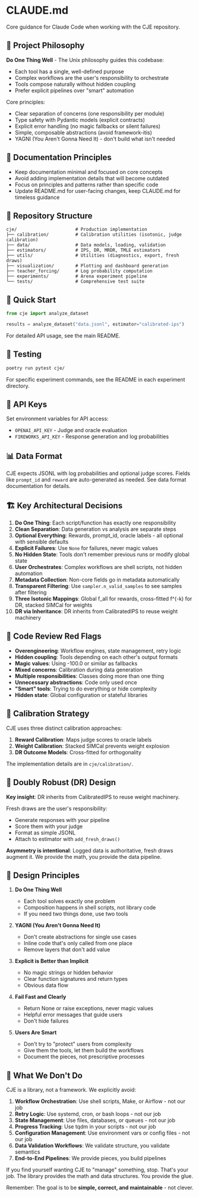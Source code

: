 # CLAUDE.md

Core guidance for Claude Code when working with the CJE repository.

## 🎯 Project Philosophy

**Do One Thing Well** - The Unix philosophy guides this codebase:
- Each tool has a single, well-defined purpose
- Complex workflows are the user's responsibility to orchestrate
- Tools compose naturally without hidden coupling
- Prefer explicit pipelines over "smart" automation

Core principles:
- Clear separation of concerns (one responsibility per module)
- Type safety with Pydantic models (explicit contracts)
- Explicit error handling (no magic fallbacks or silent failures)
- Simple, composable abstractions (avoid framework-itis)
- YAGNI (You Aren't Gonna Need It) - don't build what isn't needed

## 📝 Documentation Principles

- Keep documentation minimal and focused on core concepts
- Avoid adding implementation details that will become outdated
- Focus on principles and patterns rather than specific code
- Update README.md for user-facing changes, keep CLAUDE.md for timeless guidance

## 📁 Repository Structure

```
cje/                      # Production implementation
├── calibration/          # Calibration utilities (isotonic, judge calibration)
├── data/                 # Data models, loading, validation
├── estimators/           # IPS, DR, MRDR, TMLE estimators
├── utils/                # Utilities (diagnostics, export, fresh draws)
├── visualization/        # Plotting and dashboard generation
├── teacher_forcing/      # Log probability computation
├── experiments/          # Arena experiment pipeline
└── tests/                # Comprehensive test suite
```

## 🚀 Quick Start

```python
from cje import analyze_dataset

results = analyze_dataset("data.jsonl", estimator="calibrated-ips")
```

For detailed API usage, see the main README.

## 🔧 Testing

```bash
poetry run pytest cje/
```

For specific experiment commands, see the README in each experiment directory.

## 🔑 API Keys

Set environment variables for API access:
- `OPENAI_API_KEY` - Judge and oracle evaluation
- `FIREWORKS_API_KEY` - Response generation and log probabilities

## 📊 Data Format

CJE expects JSONL with log probabilities and optional judge scores. Fields like `prompt_id` and `reward` are auto-generated as needed. See data format documentation for details.

## 🏗️ Key Architectural Decisions

1. **Do One Thing**: Each script/function has exactly one responsibility
2. **Clean Separation**: Data generation vs analysis are separate steps
3. **Optional Everything**: Rewards, prompt_id, oracle labels - all optional with sensible defaults
4. **Explicit Failures**: Use `None` for failures, never magic values
5. **No Hidden State**: Tools don't remember previous runs or modify global state
6. **User Orchestrates**: Complex workflows are shell scripts, not hidden automation
7. **Metadata Collection**: Non-core fields go in metadata automatically
8. **Transparent Filtering**: Use `sampler.n_valid_samples` to see samples after filtering
9. **Three Isotonic Mappings**: Global f_all for rewards, cross-fitted f^(-k) for DR, stacked SIMCal for weights
10. **DR via Inheritance**: DR inherits from CalibratedIPS to reuse weight machinery

## 🚨 Code Review Red Flags

- **Overengineering**: Workflow engines, state management, retry logic
- **Hidden coupling**: Tools depending on each other's output formats
- **Magic values**: Using -100.0 or similar as fallbacks
- **Mixed concerns**: Calibration during data generation
- **Multiple responsibilities**: Classes doing more than one thing
- **Unnecessary abstractions**: Code only used once
- **"Smart" tools**: Trying to do everything or hide complexity
- **Hidden state**: Global configuration or stateful libraries

## 🔬 Calibration Strategy

CJE uses three distinct calibration approaches:
1. **Reward Calibration**: Maps judge scores to oracle labels
2. **Weight Calibration**: Stacked SIMCal prevents weight explosion
3. **DR Outcome Models**: Cross-fitted for orthogonality

The implementation details are in `cje/calibration/`.

## 🤖 Doubly Robust (DR) Design

**Key insight**: DR inherits from CalibratedIPS to reuse weight machinery.

Fresh draws are the user's responsibility:
- Generate responses with your pipeline
- Score them with your judge
- Format as simple JSONL
- Attach to estimator with `add_fresh_draws()`

**Asymmetry is intentional**: Logged data is authoritative, fresh draws augment it. We provide the math, you provide the data pipeline.

## 🎨 Design Principles

1. **Do One Thing Well**
   - Each tool solves exactly one problem
   - Composition happens in shell scripts, not library code
   - If you need two things done, use two tools

2. **YAGNI (You Aren't Gonna Need It)**
   - Don't create abstractions for single use cases
   - Inline code that's only called from one place
   - Remove layers that don't add value

3. **Explicit is Better than Implicit**
   - No magic strings or hidden behavior
   - Clear function signatures and return types
   - Obvious data flow

4. **Fail Fast and Clearly**
   - Return None or raise exceptions, never magic values
   - Helpful error messages that guide users
   - Don't hide failures

5. **Users Are Smart**
   - Don't try to "protect" users from complexity
   - Give them the tools, let them build the workflows
   - Document the pieces, not prescriptive processes

## 🚫 What We Don't Do

CJE is a library, not a framework. We explicitly avoid:

1. **Workflow Orchestration**: Use shell scripts, Make, or Airflow - not our job
2. **Retry Logic**: Use systemd, cron, or bash loops - not our job
3. **State Management**: Use files, databases, or queues - not our job
4. **Progress Tracking**: Use tqdm in your scripts - not our job
5. **Configuration Management**: Use environment vars or config files - not our job
6. **Data Validation Workflows**: We validate structure, you validate semantics
7. **End-to-End Pipelines**: We provide pieces, you build pipelines

If you find yourself wanting CJE to "manage" something, stop. That's your job.
The library provides the math and data structures. You provide the glue.

Remember: The goal is to be **simple, correct, and maintainable** - not clever.